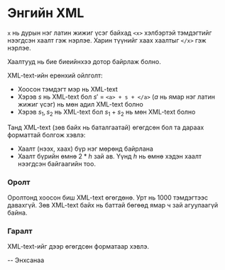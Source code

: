 Энгийн XML
==========

`x` нь дурын нэг латин жижиг үсэг байхад `<x>` хэлбэртэй тэмдэгтийг нээгдсэн
хаалт гэж нэрлэе. Харин түүнийг хаах хаалтыг `</x>` гэж нэрлэе.

Хаалтууд нь бие биеийнхээ дотор байрлаж болно.

XML-text-ийн ерөнхий ойлголт:

 * Хоосон тэмдэгт мэр нь XML-text
 * Хэрэв $s$ нь XML-text бол $s'$ = `<a> + s + </a>`  ($a$ нь ямар нэг латин жижиг үсэг) нь мөн адил XML-text болно
 * Хэрэв $s_1, s_2$ нь XML-text бол  $s_1 + s_2$ нь мөн XML-text болно

Танд XML-text (зөв байх нь баталгаатай) өгөгдсөн бол та дараах форматтай болгож хэвлэ:

* Хаалт (нээх, хаах) бүр нэг мөрөнд байрлана
* Хаалт бүрийн өмнө $2 * h$ зай ав. Үүнд $h$ нь өмнө хэдэн хаалт нээгдсэн байгаагийн тоо.


### Оролт
Оролтонд хоосон биш XML-text өгөгдөнө. Урт нь $1000$ тэмдэгтээс давахгүй. Зөв
XML-text байх нь баттай бөгөөд ямар ч зай агуулаагүй байна.


### Гаралт
XML-text-ийг дээр өгөгдсөн форматаар хэвлэ.

-- Энхсанаа

